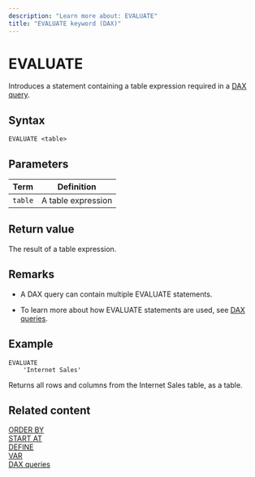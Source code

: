 ```yaml
---
description: "Learn more about: EVALUATE"
title: "EVALUATE keyword (DAX)"
---
```

# EVALUATE
  
Introduces a statement containing a table expression required in a [DAX query](dax-queries.md).

## Syntax  
  
```dax
EVALUATE <table>  
```
  
## Parameters  
  
|Term|Definition|  
|--------|--------------|  
|`table`|A table expression|  
  
## Return value

The result of a table expression.

## Remarks

- A DAX query can contain multiple EVALUATE statements.

- To learn more about how EVALUATE statements are used, see [DAX queries](dax-queries.md).

## Example

```dax
EVALUATE
    'Internet Sales'
```

Returns all rows and columns from the Internet Sales table, as a table.

## Related content

[ORDER BY](orderby-statement-dax.md)  
[START AT](startat-statement-dax.md)  
[DEFINE](define-statement-dax.md)  
[VAR](var-dax.md)  
[DAX queries](dax-queries.md)  

